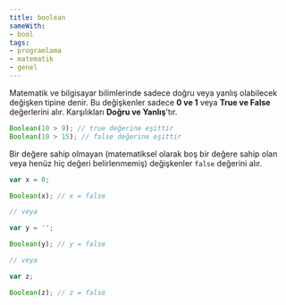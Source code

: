 ```yaml
---
title: boolean
sameWith:
- bool
tags:
- programlama
- matematik
- genel
---
```


Matematik ve bilgisayar bilimlerinde sadece doğru veya yanlış olabilecek değişken tipine denir. Bu değişkenler sadece **0 ve 1** veya **True ve False** değerlerini alır. Karşılıkları **Doğru ve Yanlış**'tır.

```js
Boolean(10 > 9); // true değerine eşittir
Boolean(10 > 15); // false değerine eşittir
```

Bir değere sahip olmayan (matematiksel olarak boş bir değere sahip olan veya henüz hiç değeri belirlenmemiş) değişkenler `false` değerini alır.

```js
var x = 0;

Boolean(x); // x = false

// veya

var y = '';

Boolean(y); // y = false

// veya

var z;

Boolean(z); // z = false
```
